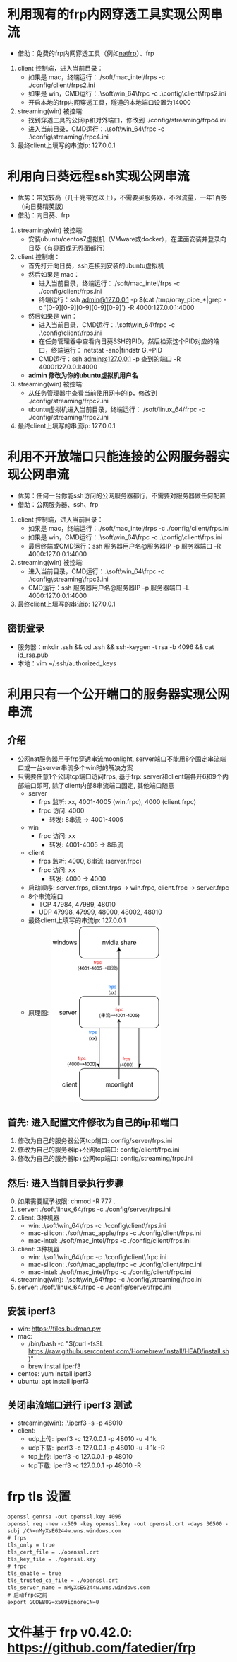 # 利用现有的frp内网穿透工具实现公网串流
- 借助：免费的frp内网穿透工具（例如[natfrp](https://www.natfrp.com)）、frp
1. client 控制端，进入当前目录：
    - 如果是 mac，终端运行：./soft/mac_intel/frps -c ./config/client/frps2.ini
    - 如果是 win，CMD运行：.\soft\win_64\frpc -c .\config\client\frps2.ini
    - 开启本地的frp内网穿透工具，隧道的本地端口设置为14000
2. streaming(win) 被控端:
    - 找到穿透工具的公网ip和对外端口，修改到 ./config/streaming/frpc4.ini
    - 进入当前目录，CMD运行：.\soft\win_64\frpc -c .\config\streaming\frpc4.ini
3. 最终client上填写的串流ip: 127.0.0.1
# 利用向日葵远程ssh实现公网串流
- 优势：带宽较高（几十兆带宽以上），不需要买服务器，不限流量，一年1百多（向日葵精英版）
- 借助：向日葵、frp
1. streaming(win) 被控端:
    - 安装ubuntu/centos7虚拟机（VMware或docker），在里面安装并登录向日葵（有界面或无界面都行）
2. client 控制端：
    - 首先打开向日葵，ssh连接到安装的ubuntu虚拟机
    - 然后如果是 mac：
      - 进入当前目录，终端运行：./soft/mac_intel/frps -c ./config/client/frps.ini
      - 终端运行：ssh admin@127.0.0.1 -p $(cat /tmp/oray_pipe_*|grep -o '[0-9][0-9][0-9][0-9][0-9]') -R 4000:127.0.0.1:4000
    - 然后如果是 win：
      - 进入当前目录，CMD运行：.\soft\win_64\frpc -c .\config\client\frps.ini
      - 在任务管理器中查看向日葵SSH的PID，然后检索这个PID对应的端口，终端运行： netstat -ano|findstr G.*PID
      - CMD运行：ssh admin@127.0.0.1 -p 查到的端口 -R 4000:127.0.0.1:4000
    - **admin 修改为你的ubuntu虚拟机用户名**
3. streaming(win) 被控端:
    - 从任务管理器中查看当前使用网卡的ip，修改到 ./config/streaming/frpc2.ini
    - ubuntu虚拟机进入当前目录，终端运行：./soft/linux_64/frpc -c ./config/streaming/frpc2.ini
4. 最终client上填写的串流ip: 127.0.0.1
# 利用不开放端口只能连接的公网服务器实现公网串流
- 优势：任何一台你能ssh访问的公网服务器都行，不需要对服务器做任何配置
- 借助：公网服务器、ssh、frp
1. client 控制端，进入当前目录：
    - 如果是 mac，终端运行：./soft/mac_intel/frps -c ./config/client/frps.ini
    - 如果是 win，CMD运行：.\soft\win_64\frpc -c .\config\client\frps.ini
    - 最后终端或CMD运行：ssh 服务器用户名@服务器IP -p 服务器端口 -R 4000:127.0.0.1:4000
2. streaming(win) 被控端:
    - 进入当前目录，CMD运行：.\soft\win_64\frpc -c .\config\streaming\frpc3.ini
    - CMD运行：ssh 服务器用户名@服务器IP -p 服务器端口 -L 4000:127.0.0.1:4000
3. 最终client上填写的串流ip: 127.0.0.1
## 密钥登录
- 服务器：mkdir .ssh && cd .ssh && ssh-keygen -t rsa -b 4096 && cat id_rsa.pub
- 本地：vim ~/.ssh/authorized_keys
# 利用只有一个公开端口的服务器实现公网串流
## 介绍
- 公网nat服务器用于frp穿透串流moonlight, server端口不能用8个固定串流端口或一台server串流多个win时的解决方案
- 只需要任意1个公网tcp端口访问frps, 基于frp: server和client端各开6和9个内部端口即可, 除了client内部8串流端口固定, 其他端口随意
  - server
      - frps 监听: xx, 4001-4005 (win.frpc), 4000 (client.frpc)
      - frpc 访问: 4000
          - 转发: 8串流 → 4001-4005
  - win
      - frpc 访问: xx
          - 转发: 4001-4005 → 8串流
  - client
      - frps 监听: 4000, 8串流 (server.frpc)
      - frpc 访问: xx
          - 转发: 4000 → 4000
  - 启动顺序: server.frps, client.frps → win.frpc, client.frpc → server.frpc
  - 8个串流端口
      - TCP 47984, 47989, 48010
      - UDP 47998, 47999, 48000, 48002, 48010
  - 最终client上填写的串流ip: 127.0.0.1
  - 原理图: <img src="img.png" width = "250" alt="" align=center />

## 首先: 进入配置文件修改为自己的ip和端口
1. 修改为自己的服务器公网tcp端口: config/server/frps.ini
2. 修改为自己的服务器ip+公网tcp端口: config/client/frpc.ini
3. 修改为自己的服务器ip+公网tcp端口: config/streaming/frpc.ini

## 然后: 进入当前目录执行步骤
0. 如果需要赋予权限: chmod -R 777 .
1. server: ./soft/linux_64/frps -c ./config/server/frps.ini
2. client: 3种机器
   - win: .\soft\win_64\frps -c .\config\client\frps.ini
   - mac-silicon: ./soft/mac_apple/frps -c ./config/client/frps.ini
   - mac-intel: ./soft/mac_intel/frps -c ./config/client/frps.ini
3. client: 3种机器
   - win: .\soft\win_64\frpc -c .\config\client\frpc.ini
   - mac-silicon: ./soft/mac_apple/frpc -c ./config/client/frpc.ini
   - mac-intel: ./soft/mac_intel/frpc -c ./config/client/frpc.ini
4. streaming(win): .\soft\win_64\frpc -c .\config\streaming\frpc.ini
5. server: ./soft/linux_64/frpc -c ./config/server/frpc.ini

## 安装 iperf3
- win: https://files.budman.pw
- mac:
  - /bin/bash -c "$(curl -fsSL https://raw.githubusercontent.com/Homebrew/install/HEAD/install.sh)"
  - brew install iperf3
- centos: yum install iperf3
- ubuntu: apt install iperf3

## 关闭串流端口进行 iperf3 测试
- streaming(win): .\iperf3 -s -p 48010
- client:
  - udp上传: iperf3 -c 127.0.0.1 -p 48010 -u -l 1k
  - udp下载: iperf3 -c 127.0.0.1 -p 48010 -u -l 1k -R
  - tcp上传: iperf3 -c 127.0.0.1 -p 48010
  - tcp下载: iperf3 -c 127.0.0.1 -p 48010 -R

# frp tls 设置
```shell
openssl genrsa -out openssl.key 4096
openssl req -new -x509 -key openssl.key -out openssl.crt -days 36500 -subj /CN=nMyXsEG244w.wns.windows.com
# frps
tls_only = true
tls_cert_file = ./openssl.crt
tls_key_file = ./openssl.key
# frpc
tls_enable = true
tls_trusted_ca_file = ./openssl.crt
tls_server_name = nMyXsEG244w.wns.windows.com
# 启动frpc之前
export GODEBUG=x509ignoreCN=0
```

# 文件基于 frp v0.42.0: https://github.com/fatedier/frp
